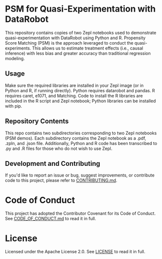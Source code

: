 # PSM for Quasi-Experimentation with DataRobot

This repository contains copies of two Zepl notebooks used to demonstrate quasi-experimentation with DataRobot using Python and R. Propensity Score Matching (PSM) is the approach leveraged to conduct the quasi-experiments. This allows us to estimate treatment effects (i.e., causal inference) with less bias and greater accuracy than traditional regression modeling.

## Usage

Make sure the required libraries are installed in your Zepl image (or in Python and R, if running directly). Python requires datarobot and pandas. R requires caret, e1071, and Matching. Code to install the R libraries are included in the R script and Zepl notebook; Python libraries can be installed with pip.

## Repository Contents

This repo contains two subdirectories corresponding to two Zepl notebooks (PSM demos). Each subdirectory contains the Zepl notebook as a .pdf, .zpln, and .json file. Additionally, Python and R code has been transcribed to .py and .R files for those who do not wish to use Zepl.

## Development and Contributing

If you'd like to report an issue or bug, suggest improvements, or contribute code to this project, please refer to [CONTRIBUTING.md](CONTRIBUTING.md).


# Code of Conduct

This project has adopted the Contributor Covenant for its Code of Conduct.
See [CODE_OF_CONDUCT.md](CODE_OF_CONDUCT.md) to read it in full.

# License

Licensed under the Apache License 2.0.
See [LICENSE](LICENSE) to read it in full.

